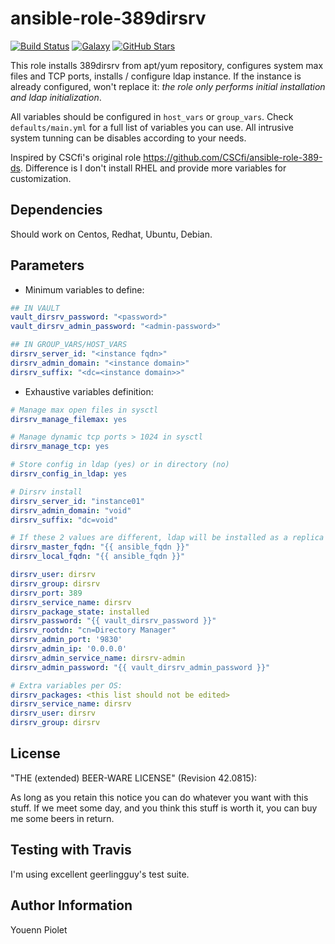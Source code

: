 ansible-role-389dirsrv
======================

[![Build Status](https://img.shields.io/travis/uZer/ansible-role-389dirsrv.svg?style=flat-square)](https://travis-ci.org/uZer/ansible-role-389dirsrv)
[![Galaxy](http://img.shields.io/badge/galaxy-uZer.389dirsrv-blue.svg?style=flat-square)](https://galaxy.ansible.com/uZer/389dirsrv/)
[![GitHub Stars](https://img.shields.io/github/stars/uZer/ansible-role-389dirsrv.svg?style=flat-square)](https://github.com/uZer/ansible-role-389dirsrv)

This role installs 389dirsrv from apt/yum repository, configures system
max files and TCP ports, installs / configure ldap instance.
If the instance is already configured, won't replace it: *the role only performs
initial installation and ldap initialization*.

All variables should be configured in `host_vars` or `group_vars`. Check
`defaults/main.yml` for a full list of variables you can use. All intrusive
system tunning can be disables according to your needs.

Inspired by CSCfi's original role https://github.com/CSCfi/ansible-role-389-ds.
Difference is I don't install RHEL and provide more variables for customization.

Dependencies
------------
Should work on Centos, Redhat, Ubuntu, Debian.

Parameters
----------

- Minimum variables to define:

```yaml
## IN VAULT
vault_dirsrv_password: "<password>"
vault_dirsrv_admin_password: "<admin-password>"

## IN GROUP_VARS/HOST_VARS
dirsrv_server_id: "<instance fqdn>"
dirsrv_admin_domain: "<instance domain>"
dirsrv_suffix: "<dc=<instance domain>>"
```

- Exhaustive variables definition:

```yaml
# Manage max open files in sysctl
dirsrv_manage_filemax: yes

# Manage dynamic tcp ports > 1024 in sysctl
dirsrv_manage_tcp: yes

# Store config in ldap (yes) or in directory (no)
dirsrv_config_in_ldap: yes

# Dirsrv install
dirsrv_server_id: "instance01"
dirsrv_admin_domain: "void"
dirsrv_suffix: "dc=void"

# If these 2 values are different, ldap will be installed as a replica of master
dirsrv_master_fqdn: "{{ ansible_fqdn }}"
dirsrv_local_fqdn: "{{ ansible_fqdn }}"

dirsrv_user: dirsrv
dirsrv_group: dirsrv
dirsrv_port: 389
dirsrv_service_name: dirsrv
dirsrv_package_state: installed
dirsrv_password: "{{ vault_dirsrv_password }}"
dirsrv_rootdn: "cn=Directory Manager"
dirsrv_admin_port: '9830'
dirsrv_admin_ip: '0.0.0.0'
dirsrv_admin_service_name: dirsrv-admin
dirsrv_admin_password: "{{ vault_dirsrv_admin_password }}"

# Extra variables per OS:
dirsrv_packages: <this list should not be edited>
dirsrv_service_name: dirsrv
dirsrv_user: dirsrv
dirsrv_group: dirsrv
```

License
-------
"THE (extended) BEER-WARE LICENSE" (Revision 42.0815):

As long as you retain this notice you can do whatever you want with this stuff.
If we meet some day, and you think this stuff is worth it, you can buy me some
beers in return.

Testing with Travis
-------------------
I'm using excellent geerlingguy's test suite.

Author Information
------------------
Youenn Piolet
